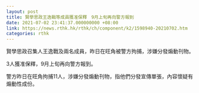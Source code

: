 ```yaml
---
layout: post
title: 賢學思政王逸戰等成員獲准保釋　9月上旬再向警方報到
date: 2021-07-02 23:41:37.000000000 +08:00
link: https://news.rthk.hk/rthk/ch/component/k2/1598940-20210702.htm
categories: rthk
---
```


賢學思政召集人王逸戰及兩名成員，昨日在旺角被警方拘捕，涉嫌分發煽動刊物。

3人獲准保釋，9月上旬再向警方報到。

警方昨日在旺角拘捕11人，涉嫌分發煽動刊物，指他們分發宣傳單張，內容懷疑有煽動性成份。
